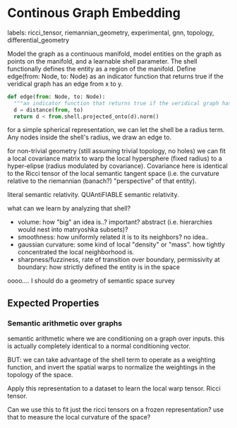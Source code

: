 # Continous Graph Embedding

labels: ricci_tensor, riemannian_geometry, experimental, gnn, topology, differential_geometry

Model the graph as a continuous manifold, model entities on the graph as points on the manifold, and a learnable shell parameter. 
The shell functionally defines the entity as a region of the manifold.
Define edge(from: Node, to: Node) as an indicator function that returns true if the veridical graph has an edge from x to y. 

```python
def edge(from: Node, to: Node):
  """an indicator function that returns true if the veridical graph has an edge from x to y."""
  d = distance(from, to)
  return d < from.shell.projected_onto(d).norm()
```

for a simple spherical representation, we can let the shell be a radius term. Any nodes inside the shell's radius, we draw an edge to.

for non-trivial geometry (still assuming trivial topology, no holes) we can fit a local covariance matrix to warp the local hypersphere (fixed radius) to a hyper-elipse (radius modulated by covariance). Covariance here is identical to the Ricci tensor of the local semantic tangent space (i.e. the curvature relative to the riemannian (banach?) "perspective" of that entity).

literal semantic relativity. QUAntiFIABLE semantic relativity.

what can we learn by analyzing that shell? 
- volume: how "big" an idea is..? important? abstract (i.e. hierarchies would nest into matryoshka subsets)?
- smoothness: how uniformly related it is to its neighbors? no idea..
- gaussian curvature: some kind of local "density" or "mass". how tightly concentrated the local neighborhood is.
- sharpness/fuzziness, rate of transition over boundary, permissivity at boundary: how strictly defined the entity is in the space

oooo.... I should do a geometry of semantic space survey

## Expected Properties

### Semantic arithmetic over graphs

semantic arithmetic where we are conditioning on a graph over inputs. this is actually completely identical to a normal conditioning vector.

BUT: we can take advantage of the shell term to operate as a weighting function, and invert the spatial warps to normalize the weightings in the topology of the space.

Apply this representation to a dataset to learn the local warp tensor. Ricci tensor.

Can we use this to fit just the ricci tensors on a frozen representation? use that to measure the local curvature of the space?
